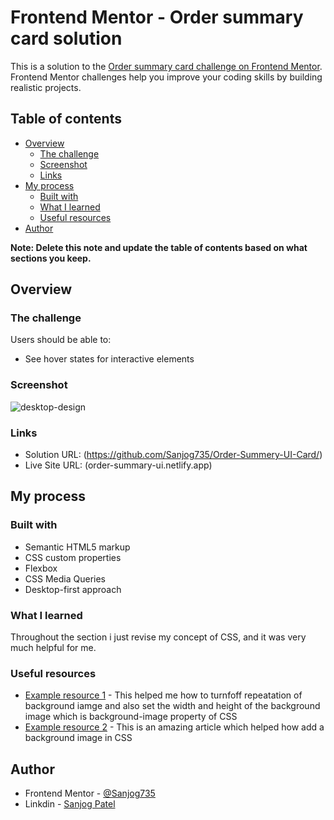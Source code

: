 # Frontend Mentor - Order summary card solution

This is a solution to the [Order summary card challenge on Frontend Mentor](https://www.frontendmentor.io/challenges/order-summary-component-QlPmajDUj). Frontend Mentor challenges help you improve your coding skills by building realistic projects.

## Table of contents

- [Overview](#overview)
  - [The challenge](#the-challenge)
  - [Screenshot](#screenshot)
  - [Links](#links)
- [My process](#my-process)
  - [Built with](#built-with)
  - [What I learned](#what-i-learned)
  - [Useful resources](#useful-resources)
- [Author](#author)

**Note: Delete this note and update the table of contents based on what sections you keep.**

## Overview

### The challenge

Users should be able to:

- See hover states for interactive elements

### Screenshot
![desktop-design](https://user-images.githubusercontent.com/61593168/208062323-ea0755c0-d0ad-48a5-857e-1c95af4fea9a.jpg)


### Links

- Solution URL: (https://github.com/Sanjog735/Order-Summery-UI-Card/)
- Live Site URL: (order-summary-ui.netlify.app)

## My process

### Built with

- Semantic HTML5 markup
- CSS custom properties
- Flexbox
- CSS Media Queries
- Desktop-first approach

### What I learned

Throughout the section i just revise my concept of CSS, and it was very much helpful for me.

### Useful resources

- [Example resource 1](https://www.google.com) - This helped me how to turnfoff repeatation of background iamge and also set the width and height of the background image which is background-image property of CSS
- [Example resource 2](https://www.w3schools.com/) - This is an amazing article which helped how add a background image in CSS

## Author

- Frontend Mentor - [@Sanjog735](https://www.frontendmentor.io/profile/Sanjog735)
- Linkdin - [Sanjog Patel](https://www.linkedin.com/in/sanjog-patel/)
